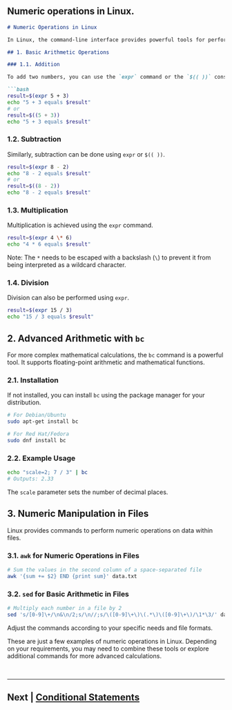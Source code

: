 ## Numeric operations in Linux.

```markdown
# Numeric Operations in Linux

In Linux, the command-line interface provides powerful tools for performing numeric operations. Whether you need to perform basic arithmetic, more advanced calculations, or manipulate numerical data in files, Linux has the tools to get the job done.

## 1. Basic Arithmetic Operations

### 1.1. Addition

To add two numbers, you can use the `expr` command or the `$(( ))` construct.

```bash
result=$(expr 5 + 3)
echo "5 + 3 equals $result"
# or
result=$((5 + 3))
echo "5 + 3 equals $result"
```

### 1.2. Subtraction

Similarly, subtraction can be done using `expr` or `$(( ))`.

```bash
result=$(expr 8 - 2)
echo "8 - 2 equals $result"
# or
result=$((8 - 2))
echo "8 - 2 equals $result"
```

### 1.3. Multiplication

Multiplication is achieved using the `expr` command.

```bash
result=$(expr 4 \* 6)
echo "4 * 6 equals $result"
```

Note: The `*` needs to be escaped with a backslash (`\`) to prevent it from being interpreted as a wildcard character.

### 1.4. Division

Division can also be performed using `expr`.

```bash
result=$(expr 15 / 3)
echo "15 / 3 equals $result"
```

## 2. Advanced Arithmetic with `bc`

For more complex mathematical calculations, the `bc` command is a powerful tool. It supports floating-point arithmetic and mathematical functions.

### 2.1. Installation

If not installed, you can install `bc` using the package manager for your distribution.

```bash
# For Debian/Ubuntu
sudo apt-get install bc

# For Red Hat/Fedora
sudo dnf install bc
```

### 2.2. Example Usage

```bash
echo "scale=2; 7 / 3" | bc
# Outputs: 2.33
```

The `scale` parameter sets the number of decimal places.

## 3. Numeric Manipulation in Files

Linux provides commands to perform numeric operations on data within files.

### 3.1. `awk` for Numeric Operations in Files

```bash
# Sum the values in the second column of a space-separated file
awk '{sum += $2} END {print sum}' data.txt
```

### 3.2. `sed` for Basic Arithmetic in Files

```bash
# Multiply each number in a file by 2
sed 's/[0-9]\+/\n&\n/2;s/\n//;s/\([0-9]\+\)\(.*\)\([0-9]\+\)/\1*\3/' data.txt
```

 Adjust the commands according to your specific needs and file formats.

These are just a few examples of numeric operations in Linux. Depending on your requirements, you may need to combine these tools or explore additional commands for more advanced calculations.



<br>

<hr>

## Next | [Conditional Statements](https://github.com/lioneltchami/bash-scripting-tutorial/tree/main/Tutorial-Files/04.Conditional-Statements)

